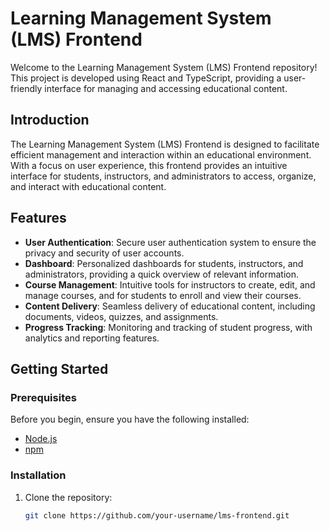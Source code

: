 # Learning Management System (LMS) Frontend

Welcome to the Learning Management System (LMS) Frontend repository! This project is developed using React and TypeScript, providing a user-friendly interface for managing and accessing educational content.

## Introduction

The Learning Management System (LMS) Frontend is designed to facilitate efficient management and interaction within an educational environment. With a focus on user experience, this frontend provides an intuitive interface for students, instructors, and administrators to access, organize, and interact with educational content.

## Features

- **User Authentication**: Secure user authentication system to ensure the privacy and security of user accounts.
- **Dashboard**: Personalized dashboards for students, instructors, and administrators, providing a quick overview of relevant information.
- **Course Management**: Intuitive tools for instructors to create, edit, and manage courses, and for students to enroll and view their courses.
- **Content Delivery**: Seamless delivery of educational content, including documents, videos, quizzes, and assignments.
- **Progress Tracking**: Monitoring and tracking of student progress, with analytics and reporting features.

## Getting Started

### Prerequisites

Before you begin, ensure you have the following installed:

- [Node.js](https://nodejs.org/)
- [npm](https://www.npmjs.com/)

### Installation

1. Clone the repository:

   ```bash
   git clone https://github.com/your-username/lms-frontend.git
